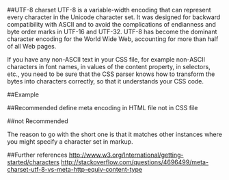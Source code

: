 ##UTF-8 charset
UTF-8 is a variable-width encoding that can represent every character in the Unicode character set. It was designed for backward compatibility with ASCII and to avoid the complications of endianness and byte order marks in UTF-16 and UTF-32. UTF-8 has become the dominant character encoding for the World Wide Web, accounting for more than half of all Web pages. 

If you have any non-ASCII text in your CSS file, for example non-ASCII characters in font names, in values of the content property, in selectors, etc., you need to be sure that the CSS parser knows how to transform the bytes into characters correctly, so that it understands your CSS code.

##Example
<meta charset="utf-8">

##Recommended
define meta encoding in HTML file not in CSS file

##not Recommended
<meta http-equiv="Content-Type" content="text/html; charset=utf-8">

The reason to go with the short one is that it matches other instances where you might specify a character set in markup.

##Further references
http://www.w3.org/International/getting-started/characters
http://stackoverflow.com/questions/4696499/meta-charset-utf-8-vs-meta-http-equiv-content-type

